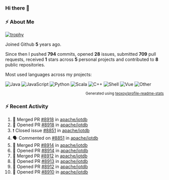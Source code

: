 ### Hi there 👋

### :zap: About Me

[![trophy](https://github-profile-trophy.vercel.app/?username=HTHou&theme=onedark)](https://github.com/ryo-ma/github-profile-trophy)
   
Joined Github **5** years ago.

Since then I pushed **794** commits, opened **28** issues, submitted **709** pull requests, received **1** stars across **5** personal projects and contributed to **8** public repositories.

Most used languages across my projects:

![Java](https://img.shields.io/static/v1?style=flat-square&label=%E2%A0%80&color=555&labelColor=%23b07219&message=Java%EF%B8%B194.4%25)
![JavaScript](https://img.shields.io/static/v1?style=flat-square&label=%E2%A0%80&color=555&labelColor=%23f1e05a&message=JavaScript%EF%B8%B11.4%25)
![Python](https://img.shields.io/static/v1?style=flat-square&label=%E2%A0%80&color=555&labelColor=%233572A5&message=Python%EF%B8%B10.7%25)
![Scala](https://img.shields.io/static/v1?style=flat-square&label=%E2%A0%80&color=555&labelColor=%23c22d40&message=Scala%EF%B8%B10.6%25)
![C++](https://img.shields.io/static/v1?style=flat-square&label=%E2%A0%80&color=555&labelColor=%23f34b7d&message=C%2B%2B%EF%B8%B10.6%25)
![Shell](https://img.shields.io/static/v1?style=flat-square&label=%E2%A0%80&color=555&labelColor=%2389e051&message=Shell%EF%B8%B10.4%25)
![Vue](https://img.shields.io/static/v1?style=flat-square&label=%E2%A0%80&color=555&labelColor=%2341b883&message=Vue%EF%B8%B10.3%25)
![Other](https://img.shields.io/static/v1?style=flat-square&label=%E2%A0%80&color=555&labelColor=%23ededed&message=Other%EF%B8%B11.2%25)

<p align="right"><sub>Generated using <a href="https://github.com/marketplace/actions/profile-readme-stats">teoxoy/profile-readme-stats</a></sub></p>


<!--![](https://github.com/HTHou/HTHou/blob/output/github-contribution-grid-snake.svg)-->

<!--![Haonan Hou's github stats](https://github-readme-stats.vercel.app/api?username=HTHou&count_private=true&show_icons=true&theme=onedark)-->

<!--![Haonan Hou's wakatime stats](https://github-readme-stats.vercel.app/api/wakatime?username=HTHou&layout=compact&theme=onedark)-->

<!--![Top Langs](https://github-readme-stats.vercel.app/api/top-langs/?username=HTHou&theme=onedark&layout=compact)-->

### :zap: Recent Activity
<!--START_SECTION:activity-->
1. 🎉 Merged PR [#8918](https://github.com/apache/iotdb/pull/8918) in [apache/iotdb](https://github.com/apache/iotdb)
2. 💪 Opened PR [#8918](https://github.com/apache/iotdb/pull/8918) in [apache/iotdb](https://github.com/apache/iotdb)
3. ❗️ Closed issue [#8851](https://github.com/apache/iotdb/issues/8851) in [apache/iotdb](https://github.com/apache/iotdb)
4. 🗣 Commented on [#8851](https://github.com/apache/iotdb/issues/8851) in [apache/iotdb](https://github.com/apache/iotdb)
5. 🎉 Merged PR [#8914](https://github.com/apache/iotdb/pull/8914) in [apache/iotdb](https://github.com/apache/iotdb)
6. 💪 Opened PR [#8914](https://github.com/apache/iotdb/pull/8914) in [apache/iotdb](https://github.com/apache/iotdb)
7. 🎉 Merged PR [#8912](https://github.com/apache/iotdb/pull/8912) in [apache/iotdb](https://github.com/apache/iotdb)
8. 💪 Opened PR [#8913](https://github.com/apache/iotdb/pull/8913) in [apache/iotdb](https://github.com/apache/iotdb)
9. 💪 Opened PR [#8912](https://github.com/apache/iotdb/pull/8912) in [apache/iotdb](https://github.com/apache/iotdb)
10. 💪 Opened PR [#8910](https://github.com/apache/iotdb/pull/8910) in [apache/iotdb](https://github.com/apache/iotdb)
<!--END_SECTION:activity-->

<!--
**HTHou/HTHou** is a ✨ _special_ ✨ repository because its `README.md` (this file) appears on your GitHub profile.

Here are some ideas to get you started:

- 🔭 I’m currently working on ...
- 🌱 I’m currently learning ...
- 👯 I’m looking to collaborate on ...
- 🤔 I’m looking for help with ...
- 💬 Ask me about ...
- 📫 How to reach me: ...
- 😄 Pronouns: ...
- ⚡ Fun fact: ...
-->
